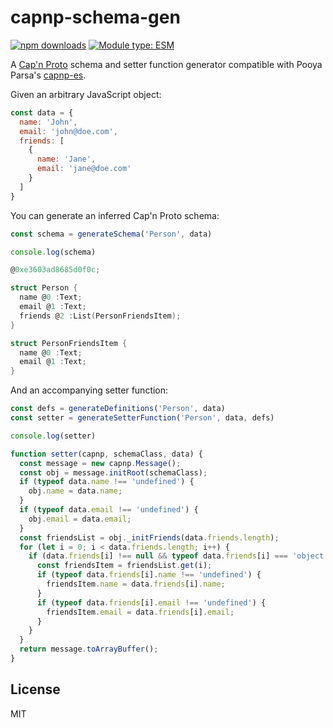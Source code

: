 # capnp-schema-gen

[![npm downloads](https://img.shields.io/npm/dm/capnp-schema-gen)](https://npm.chart.dev/capnp-schema-gen)
[![Module type: ESM](https://img.shields.io/badge/module%20type-esm-brightgreen)](https://github.com/voxpelli/badges-cjs-esm)

A [Cap'n Proto](https://capnproto.org/) schema and setter function generator compatible with Pooya Parsa's [capnp-es](https://github.com/unjs/capnp-es).

Given an arbitrary JavaScript object:

```js
const data = {
  name: 'John', 
  email: 'john@doe.com', 
  friends: [
    { 
      name: 'Jane',
      email: 'jane@doe.com'
    }
  ]
}
```

You can generate an inferred Cap'n Proto schema:

```js
const schema = generateSchema('Person', data)

console.log(schema)
```

```c
@0xe3603ad8685d0f0c;

struct Person {
  name @0 :Text;
  email @1 :Text;
  friends @2 :List(PersonFriendsItem);
}

struct PersonFriendsItem {
  name @0 :Text;
  email @1 :Text;
}
```

And an accompanying setter function:

```js
const defs = generateDefinitions('Person', data)
const setter = generateSetterFunction('Person', data, defs)

console.log(setter)
```

```js
function setter(capnp, schemaClass, data) {
  const message = new capnp.Message();
  const obj = message.initRoot(schemaClass);
  if (typeof data.name !== 'undefined') {
    obj.name = data.name;
  }
  if (typeof data.email !== 'undefined') {
    obj.email = data.email;
  }
  const friendsList = obj._initFriends(data.friends.length);
  for (let i = 0; i < data.friends.length; i++) {
    if (data.friends[i] !== null && typeof data.friends[i] === 'object') {
      const friendsItem = friendsList.get(i);
      if (typeof data.friends[i].name !== 'undefined') {
        friendsItem.name = data.friends[i].name;
      }
      if (typeof data.friends[i].email !== 'undefined') {
        friendsItem.email = data.friends[i].email;
      }
    }
  }
  return message.toArrayBuffer();
}
```

## License

MIT
